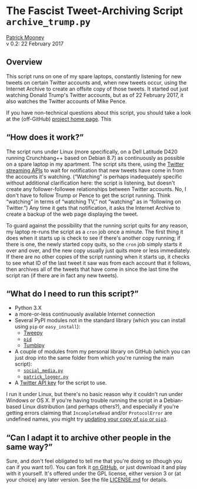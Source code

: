The Fascist Tweet-Archiving Script `archive_trump.py`
=====================================================

<a rel="me" href="http://patrickbrianmooney.nfshost.com/~patrick/">Patrick Mooney</a><br />
v 0.2: 22 February 2017

Overview
--------

This script runs on one of my spare laptops, constantly listening for new tweets on certain Twitter accounts and, when new tweets occur, using the Internet Archive to create an offsite copy of those tweets. It started out just watching Donald Trump's Twitter accounts, but as of 22 February 2017, it also watches the Twitter accounts of Mike Pence.

If you have non-technical questions about this script, you should take a look at the (off-GitHub) <a rel="me" href="http://patrickbrianmooney.nfshost.com/~patrick/projects/FascistArchiver/">project home page</a>. This 

“How does it work?”
-------------------

The script runs under Linux (more specifically, on a Dell Latitude D420 running Crunchbang++ based on Debian 8.7) as continuously as possible on a spare laptop in my apartment. The script sits there, using the [Twitter streaming APIs](https://dev.twitter.com/streaming/overview) to wait for notification that new tweets have come in from the accounts it's watching. (“Watching” is perhaps inadequately specific without additional clarification here: the script is listening, but doesn't create any follower-followee relationships between Twitter accounts. No, I don't have to follow Trump or Pence to get the script running. Think “watching” in terms of “watching TV,” not “watching” as in “following on Twitter.”) Any time it gets that notification, it asks the Internet Archive to create a backup of the web page displaying the tweet.

To guard against the possibility that the running script quits for any reason, my laptop re-runs the script as a `cron` job once a minute. The first thing it does when it starts up is check to see if there's another copy running; if there is one, the newly started copy quits, so the `cron` job simply starts it over and over, and the new copy usually just quits more or less immediately. If there are no other copies of the script running when it starts up, it checks to see what ID of the last tweet it saw was from each account that it follows, then archives all of the tweets that have come in since the last time the script ran (if there are in fact any new tweets).

“What do I need to run this script?”
------------------------------------

-   Python 3.X
-   a more-or-less continuously available Internet connection
-   Several PyPI modules not in the standard library (which you can install using `pip` or `easy_install`):
    -   [Tweepy](http://www.tweepy.org)
    -   [`pid`](https://pypi.python.org/pypi/pid/)
    -   [Tumblpy](https://github.com/michaelhelmick/python-tumblpy)
-   A couple of modules from my personal library on GitHub (which you can just drop into the same folder from which you're running the main script):
    -   [`social_media.py`](https://github.com/patrick-brian-mooney/python-personal-library/blob/master/social_media.py)
    -   [`patrick_logger.py`](https://github.com/patrick-brian-mooney/python-personal-library/blob/master/patrick_logger.py)
-   A [Twitter API key](http://stackoverflow.com/questions/1808855/getting-new-twitter-api-consumer-and-secret-keys) for the script to use.

I run it under Linux, but there's no basic reason why it couldn't run under Windows or OS X. If you're having trouble running the script in a Debian-based Linux distribution (and perhaps others?), and especially if you're getting errors claiming that `IncompleteRead` and/or `ProtocolError` are undefined names, you might try [updating your copy of `pip` or `pip3`](http://stackoverflow.com/questions/27341064/how-do-i-fix-importerror-cannot-import-name-incompleteread).

“Can I adapt it to archive other people in the same way?”
---------------------------------------------------------

Sure, and don't feel obligated to tell me that you're doing so (though you can if you want to!). You can fork it [on GitHub](https://github.com/patrick-brian-mooney/archive-trump), or just download it and play with it yourself. It's offered under the GPL license, either version 3 or (at your choice) any later version. See the file [LICENSE.md](https://github.com/patrick-brian-mooney/archive-trump/blob/master/LICENSE.md) for details.
